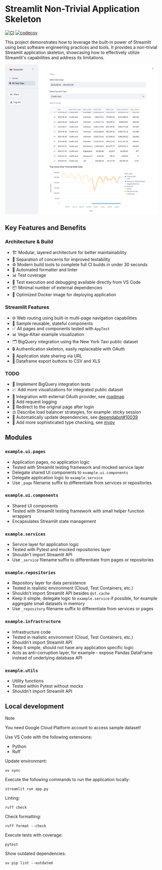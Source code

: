 # Streamlit Non-Trivial Application Skeleton

[![CI](https://github.com/mkuthan/example-streamlit/actions/workflows/ci.yml/badge.svg)](https://github.com/mkuthan/example-streamlit/actions/workflows/ci.yml)
[![codecov](https://codecov.io/gh/mkuthan/example-streamlit/branch/main/graph/badge.svg?token=ZC7VITLNHF)](https://codecov.io/gh/mkuthan/example-streamlit)

This project demonstrates how to leverage the built-in power of Streamlit using best software engineering practices and tools. It provides a non-trivial Streamlit application skeleton, showcasing how to effectively utilize Streamlit's capabilities and address its limitations.

![Screenshot](screenshot.png)

## Key Features and Benefits

### Architecture & Build

* 🏗️ Modular, layered architecture for better maintainability
* 🧩 Separation of concerns for improved testability
* ⚙️ Modern build tools to complete full CI builds in under 30 seconds
* 🧹 Automated formatter and linter
* 📊 Test coverage
* 🐞 Test execution and debugging available directly from VS Code
* 📦 Minimal number of external dependencies
* 🐳 Optimized Docker image for deploying application

### Streamlit Features

* 🌐 Web routing using built-in multi-page navigation capabilities
* 🔄 Sample reusable, stateful components
* ✅ All pages and components tested with `AppTest`
* 📊 Vega-Altair example visualization
* 🗂️ BigQuery integration using the New York Taxi public dataset
* 🔒 Authentication skeleton, easily replaceable with OAuth
* 🔗 Application state sharing via URL
* 💾 Dataframe export buttons to CSV and XLS

### TODO

* 🧪 Implement BigQuery integration tests
* 📈 Add more visualizations for integrated public dataset
* 🔐 Integration with external OAuth provider, see [roadmap](https://roadmap.streamlit.app/)
* 📝 Add request logging
* 🔄 Redirect to the original page after login
* ⚖️ Describe load balancer strategies, for example: sticky session
* 🔄 Automatically update dependencies, see [dependabot#10039](https://github.com/dependabot/dependabot-core/issues/10039)
* 📝 Add more sophisticated type checking, see [mypy](https://mypy.readthedocs.io/)

## Modules

### `example.ui.pages`

* Application pages, no application logic
* Tested with Streamlit testing framework and mocked service layer
* Delegate shared UI components to `example.ui.components`
* Delegate application logic to `example.service`
* Use `_page` filename suffix to differentiate from services or repositories

### `example.ui.components`

* Shared UI components
* Tested with Streamlit testing framework with small helper function wrappers
* Encapsulates Streamlit state management

### `example.services`

* Service layer for application logic
* Tested with Pytest and mocked repositories layer
* Shouldn't import Streamlit API
* Use `_service` filename suffix to differentiate from pages or repositories

### `example.repositories`

* Repository layer for data persistence
* Tested in realistic environment (Cloud, Test Containers, etc.)
* Shouldn't import Streamlit API besides `@st.cache`
* Keep it simple, delegate logic to `example.service` if possible, for example aggregate small datasets in memory
* Use `_repository` filename suffix to differentiate from services or pages

### `example.infrastructure`

* Infrastructure code
* Tested in realistic environment (Cloud, Test Containers, etc.)
* Shouldn't import Streamlit API
* Keep it simple, should not have any application specific logic
* Acts as anti-corruption layer, for example - expose Pandas DataFrame instead of underlying database API

### `example.utils`

* Utility functions
* Tested within Pytest without mocks
* Shouldn't import Streamlit API

## Local development

> [!NOTE]
> You need Google Cloud Platform account to access sample dataset!

Use VS Code with the following extensions:

* Python
* Ruff

Update environment:

```shell
uv sync
```

Execute the following commands to run the application locally:

```shell
streamlit run app.py
```

Linting:

```shell
ruff check
```

Check formatting:

```shell
ruff format --check
```

Execute tests with coverage:

```shell
pytest
```

Show outdated dependencies:

```shell
uv pip list --outdated
```
